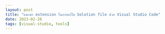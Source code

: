 ```yaml
---
layout: post
title: "แนะนำ extension ในการแก้ไข Solution file ด้วย Visual Studio Code"
date: 2023-02-26
tags: [visual-studio, tools]
---
```


